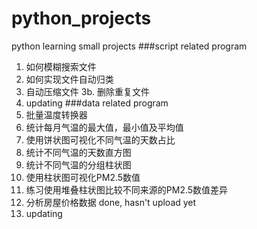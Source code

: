 # python_projects
python learning small projects 
###script related program
1. 如何模糊搜索文件
2. 如何实现文件自动归类
3. 自动压缩文件
3b. 删除重复文件
4. updating
###data related program
1. 批量温度转换器
2. 统计每月气温的最大值，最小值及平均值
3. 使用饼状图可视化不同气温的天数占比
4. 统计不同气温的天数直方图
5. 统计不同气温的分组柱状图
6. 使用柱状图可视化PM2.5数值
7. 练习使用堆叠柱状图比较不同来源的PM2.5数值差异
8. 分析房屋价格数据 done, hasn't upload yet
9. updating 
